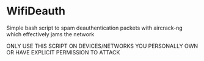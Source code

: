 # WifiDeauth

Simple bash script to spam deauthentication packets with aircrack-ng which effectively jams the network

ONLY USE THIS SCRIPT ON DEVICES/NETWORKS YOU PERSONALLY OWN OR HAVE EXPLICIT PERMISSION TO ATTACK
